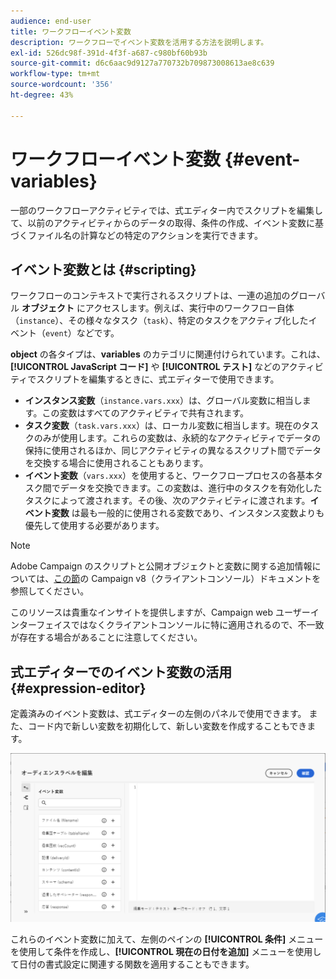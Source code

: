 ```yaml
---
audience: end-user
title: ワークフローイベント変数
description: ワークフローでイベント変数を活用する方法を説明します。
exl-id: 526dc98f-391d-4f3f-a687-c980bf60b93b
source-git-commit: d6c6aac9d9127a770732b709873008613ae8c639
workflow-type: tm+mt
source-wordcount: '356'
ht-degree: 43%

---
```


# ワークフローイベント変数 {#event-variables}

一部のワークフローアクティビティでは、式エディター内でスクリプトを編集して、以前のアクティビティからのデータの取得、条件の作成、イベント変数に基づくファイル名の計算などの特定のアクションを実行できます。

## イベント変数とは {#scripting}

ワークフローのコンテキストで実行されるスクリプトは、一連の追加のグローバル **オブジェクト** にアクセスします。例えば、実行中のワークフロー自体（`instance`）、その様々なタスク（`task`）、特定のタスクをアクティブ化したイベント（`event`）などです。

**object** の各タイプは、**variables** のカテゴリに関連付けられています。これは、**[!UICONTROL JavaScript コード]** や **[!UICONTROL テスト]** などのアクティビティでスクリプトを編集するときに、式エディターで使用できます。

* **インスタンス変数**（`instance.vars.xxx`）は、グローバル変数に相当します。この変数はすべてのアクティビティで共有されます。
* **タスク変数**（`task.vars.xxx`）は、ローカル変数に相当します。現在のタスクのみが使用します。これらの変数は、永続的なアクティビティでデータの保持に使用されるほか、同じアクティビティの異なるスクリプト間でデータを交換する場合に使用されることもあります。
* **イベント変数**（`vars.xxx`）を使用すると、ワークフロープロセスの各基本タスク間でデータを交換できます。この変数は、進行中のタスクを有効化したタスクによって渡されます。その後、次のアクティビティに渡されます。**イベント変数** は最も一般的に使用される変数であり、インスタンス変数よりも優先して使用する必要があります。

>[!NOTE]
>
>Adobe Campaign のスクリプトと公開オブジェクトと変数に関する追加情報については、[この節](https://experienceleague.adobe.com/ja/docs/campaign/automation/workflows/advanced-management/javascript-scripts-and-templates)の Campaign v8（クライアントコンソール）ドキュメントを参照してください。
>
>このリソースは貴重なインサイトを提供しますが、Campaign web ユーザーインターフェイスではなくクライアントコンソールに特に適用されるので、不一致が存在する場合があることに注意してください。

## 式エディターでのイベント変数の活用 {#expression-editor}

定義済みのイベント変数は、式エディターの左側のパネルで使用できます。 また、コード内で新しい変数を初期化して、新しい変数を作成することもできます。

![ 式エディターの左側のパネルに事前定義されたイベント変数を示すスクリーンショット ](assets/event-variables.png)

これらのイベント変数に加えて、左側のペインの **[!UICONTROL 条件]** メニューを使用して条件を作成し、**[!UICONTROL 現在の日付を追加]** メニューを使用して日付の書式設定に関連する関数を適用することもできます。